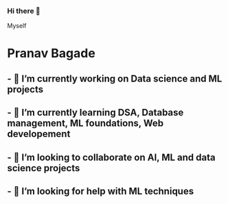 ### Hi there 👋
<!--
**pranavrbagade/pranavrbagade** is a ✨ _special_ ✨ repository because its `README.md` (this file) appears on your GitHub profile.

Here are some ideas to get you started:
-->
Myself
# Pranav Bagade
## - 🔭 I’m currently working on Data science and ML projects
## - 🌱 I’m currently learning DSA, Database management, ML foundations, Web developement
## - 👯 I’m looking to collaborate on AI, ML and data science projects
## - 🤔 I’m looking for help with ML techniques
<!-- - 💬 Ask me about ...
- 📫 How to reach me: 
- 😄 Pronouns: ...
- ⚡ Fun fact: ... -->

